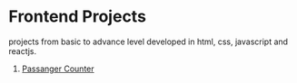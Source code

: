# Frontend Projects
projects from basic to advance level developed in html, css, javascript and reactjs.

1. [Passanger Counter](https://github.com/akramnarejo/scrimba-frontend-projects/tree/master/passanger-counter)

